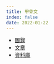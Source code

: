 ```yaml
---
title: 甲骨文
index: false
date: 2022-01-22
---
```

- [圖錄](catalogue.md)
- [文章](article.md)
- [資料庫](database.md)